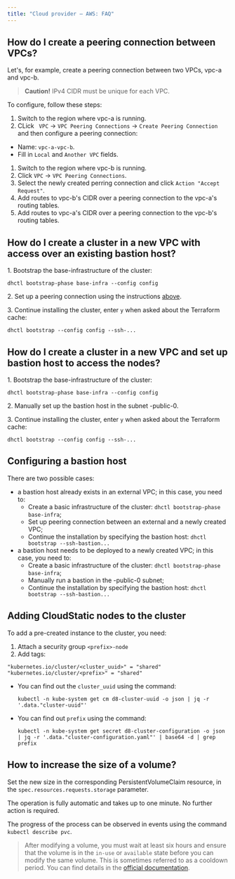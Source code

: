 ```yaml
---
title: "Cloud provider — AWS: FAQ"
---
```


## How do I create a peering connection between VPCs?

Let's, for example, create a peering connection between two VPCs, vpc-a and vpc-b.

>**Caution!** IPv4 CIDR must be unique for each VPC.

To configure, follow these steps:

1. Switch to the region where vpc-a is running.
1. CLick ` VPC` -> `VPC Peering Connections` -> `Create Peering Connection` and then configure a peering connection:
  * Name: `vpc-a-vpc-b`.
  * Fill in `Local` and `Another VPC` fields.
1. Switch to the region where vpc-b is running.
1. Click `VPC` -> `VPC Peering Connections`.
1. Select the newly created perring connection and click `Action "Accept Request"`.
1. Add routes to vpc-b's CIDR over a peering connection to the vpc-a's routing tables.
1. Add routes to vpc-a's CIDR over a peering connection to the vpc-b's routing tables.


## How do I create a cluster in a new VPC with access over an existing bastion host?

1\. Bootstrap the base-infrastructure of the cluster:

  ```shell
  dhctl bootstrap-phase base-infra --config config
  ```

2\. Set up a peering connection using the instructions [above](#how-do-i-create-a-peering-connection-between-vpcs).

3\. Continue installing the cluster, enter `y` when asked about the Terraform cache:

  ```shell
  dhctl bootstrap --config config --ssh-...
  ```

## How do I create a cluster in a new VPC and set up bastion host to access the nodes?

1\. Bootstrap the base-infrastructure of the cluster:

  ```shell
  dhctl bootstrap-phase base-infra --config config
  ```

2\. Manually set up the bastion host in the subnet <prefix>-public-0.

3\. Continue installing the cluster, enter `y` when asked about the Terraform cache:

  ```shell
  dhctl bootstrap --config config --ssh-...
  ```

## Configuring a bastion host

There are two possible cases:
* a bastion host already exists in an external VPC; in this case, you need to:
  * Create a basic infrastructure of the cluster: `dhctl bootstrap-phase base-infra`;
  * Set up peering connection between an external and a newly created VPC;
  * Continue the installation by specifying the bastion host: `dhctl bootstrap --ssh-bastion...`
* a bastion host needs to be deployed to a newly created VPC; in this case, you need to:
  * Create a basic infrastructure of the cluster: `dhctl bootstrap-phase base-infra`;
  * Manually run a bastion in the <prefix>-public-0 subnet;
  * Continue the installation by specifying the bastion host: `dhctl bootstrap --ssh-bastion...`

## Adding CloudStatic nodes to the cluster

To add a pre-created instance to the cluster, you need:
  1. Attach a security group `<prefix>-node`
  2. Add tags:

  ```
  "kubernetes.io/cluster/<cluster_uuid>" = "shared"
  "kubernetes.io/cluster/<prefix>" = "shared"
  ```

  * You can find out the `cluster_uuid` using the command:

    ```shell
    kubectl -n kube-system get cm d8-cluster-uuid -o json | jq -r '.data."cluster-uuid"'
    ```

  * You can find out `prefix` using the command:

    ```shell
    kubectl -n kube-system get secret d8-cluster-configuration -o json | jq -r '.data."cluster-configuration.yaml"' | base64 -d | grep prefix
    ```

## How to increase the size of a volume?

Set the new size in the corresponding PersistentVolumeClaim resource, in the `spec.resources.requests.storage` parameter.

The operation is fully automatic and takes up to one minute. No further action is required.

The progress of the process can be observed in events using the command `kubectl describe pvc`.

> After modifying a volume, you must wait at least six hours and ensure that the volume is in the `in-use` or `available` state before you can modify the same volume. This is sometimes referred to as a cooldown period. You can find details in the [official documentation](https://docs.aws.amazon.com/AWSEC2/latest/UserGuide/modify-volume-requirements.html).
